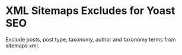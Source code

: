 XML Sitemaps Excludes for Yoast SEO
=======================================

Exclude posts, post type, taxonomy, author and taxonomy terms from sitemaps xml.
